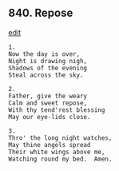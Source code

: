 
## 840.  Repose
[edit](https://docs.google.com/document/d/1tA8_k9cB%2DVQz7jQtjirp827J%2Dw2ojpBE/edit?mode=html)



    1.
    Now the day is over,
    Night is drawing nigh,
    Shadows of the evening
    Steal across the sky.

    2.
    Father, give the weary
    Calm and sweet repose,
    With thy tend'rest blessing
    May our eye-lids close.

    3.
    Thro' the long night watches,
    May thine angels spread
    Their white wings above me,
    Watching round my bed.  Amen.
